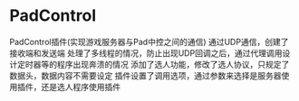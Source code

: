 # PadControl
PadControl插件(实现游戏服务器与Pad中控之间的通信)
通过UDP通信，创建了接收端和发送端
处理了多线程的情况，防止出现UDP回调之后，通过代理调用设计定时器等的程序出现奔溃的情况
添加了选人功能，修改了选人协议，只规定了数据头，数据内容不需要设定
插件设置了调用选项，通过参数来选择是服务器使用插件，还是选人程序使用插件
